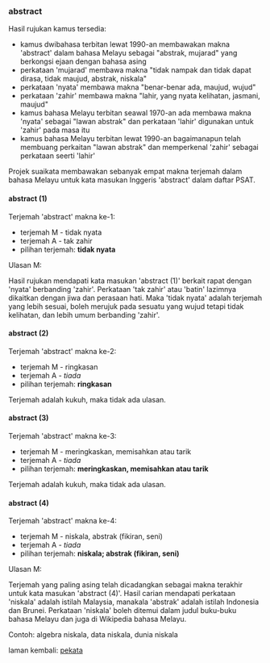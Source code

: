 ---
---

### abstract

Hasil rujukan kamus tersedia:

* kamus dwibahasa terbitan lewat 1990-an membawakan makna
'abstract' dalam bahasa Melayu sebagai "abstrak, mujarad"
yang berkongsi ejaan dengan bahasa asing
* perkataan 'mujarad' membawa makna "tidak nampak dan tidak
dapat dirasa, tidak maujud, abstrak, niskala"
* perkataan 'nyata' membawa makna "benar-benar ada, maujud,
wujud"
* perkataan 'zahir' membawa makna "lahir, yang nyata
kelihatan, jasmani, maujud"
* kamus bahasa Melayu terbitan seawal 1970-an ada membawa
makna 'nyata' sebagai "lawan abstrak" dan perkataan 'lahir'
digunakan untuk 'zahir' pada masa itu
* kamus bahasa Melayu terbitan lewat 1990-an bagaimanapun
telah membuang perkaitan "lawan abstrak" dan memperkenal
'zahir' sebagai perkataan seerti 'lahir'

Projek suaikata membawakan sebanyak empat makna terjemah
dalam bahasa Melayu untuk kata masukan Inggeris 'abstract'
dalam daftar PSAT.

#### abstract (1)

Terjemah 'abstract' makna ke-1:

* terjemah M - tidak nyata
* terjemah A - tak zahir
* pilihan terjemah: **tidak nyata**

Ulasan M:

Hasil rujukan mendapati kata masukan 'abstract (1)' berkait
rapat dengan 'nyata' berbanding 'zahir'. Perkataan 'tak
zahir' atau 'batin' lazimnya dikaitkan dengan jiwa dan
perasaan hati. Maka 'tidak nyata' adalah terjemah yang
lebih sesuai, boleh merujuk pada sesuatu yang wujud tetapi
tidak kelihatan, dan lebih umum berbanding 'zahir'.

#### abstract (2)

Terjemah 'abstract' makna ke-2:

* terjemah M - ringkasan
* terjemah A - *tiada*
* pilihan terjemah: **ringkasan**

Terjemah adalah kukuh, maka tidak ada ulasan.

#### abstract (3)

Terjemah 'abstract' makna ke-3:

* terjemah M - meringkaskan, memisahkan atau tarik
* terjemah A - *tiada*
* pilihan terjemah: **meringkaskan, memisahkan atau tarik**

Terjemah adalah kukuh, maka tidak ada ulasan.

#### abstract (4)

Terjemah 'abstract' makna ke-4:

* terjemah M - niskala, abstrak (fikiran, seni)
* terjemah A - *tiada*
* pilihan terjemah: **niskala; abstrak (fikiran, seni)**

Ulasan M:

Terjemah yang paling asing telah dicadangkan sebagai makna
terakhir untuk kata masukan 'abstract (4)'. Hasil carian
mendapati perkataan 'niskala' adalah istilah Malaysia,
manakala 'abstrak' adalah istilah Indonesia dan Brunei.
Perkataan 'niskala' boleh ditemui dalam judul buku-buku
bahasa Melayu dan juga di Wikipedia bahasa Melayu.

Contoh: algebra niskala, data niskala, dunia niskala

laman kembali: [pekata][0]

  [0]: ../pekata.md
